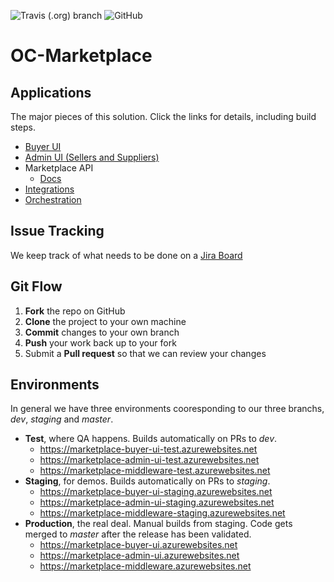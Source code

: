 ![Travis (.org) branch](https://img.shields.io/travis/ordercloud-api/ngx-shopper/master.svg?style=flat-square)
![GitHub](https://img.shields.io/github/license/mashape/apistatus.svg?style=flat-square)

# OC-Marketplace

## Applications

The major pieces of this solution. Click the links for details, including build steps.

- [Buyer UI](./src/UI/Buyer/README.md)
- [Admin UI (Sellers and Suppliers)](./src/UI/Seller/README.md)
- Marketplace API
  - [Docs](https://marketplace-middleware-test.azurewebsites.net/index.html)
- [Integrations](./src/Middleware/integrations)
- [Orchestration](./src/Middleware/src/Orchestration.Functions/Marketplace.Orchestration/README.md)

## Issue Tracking

We keep track of what needs to be done on a [Jira Board](https://four51.atlassian.net/secure/RapidBoard.jspa?rapidView=167&projectKey=SEB&view=planning&issueLimit=100)

## Git Flow

1.  **Fork** the repo on GitHub
2.  **Clone** the project to your own machine
3.  **Commit** changes to your own branch
4.  **Push** your work back up to your fork
5.  Submit a **Pull request** so that we can review your changes

## Environments

In general we have three environments cooresponding to our three branchs, _dev_, _staging_ and _master_.

- **Test**, where QA happens. Builds automatically on PRs to _dev_.
  - https://marketplace-buyer-ui-test.azurewebsites.net    
  - https://marketplace-admin-ui-test.azurewebsites.net  
  - https://marketplace-middleware-test.azurewebsites.net   
- **Staging**, for demos. Builds automatically on PRs to _staging_.
  - https://marketplace-buyer-ui-staging.azurewebsites.net      
  - https://marketplace-admin-ui-staging.azurewebsites.net      
  - https://marketplace-middleware-staging.azurewebsites.net   
- **Production**, the real deal. Manual builds from staging. Code gets merged to _master_ after the release has been validated.
  - https://marketplace-buyer-ui.azurewebsites.net      
  - https://marketplace-admin-ui.azurewebsites.net
  - https://marketplace-middleware.azurewebsites.net      

